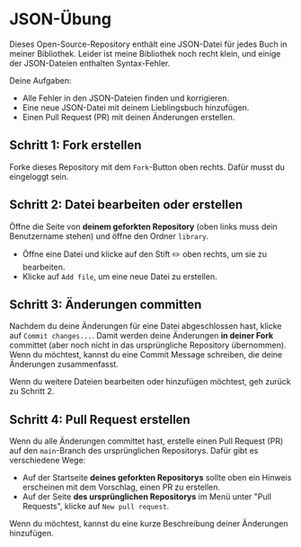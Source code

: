 # JSON-Übung

Dieses Open-Source-Repository enthält eine JSON-Datei für jedes Buch in meiner Bibliothek. Leider ist meine Bibliothek noch recht klein, und einige der JSON-Dateien enthalten Syntax-Fehler.

Deine Aufgaben:

- Alle Fehler in den JSON-Dateien finden und korrigieren.
- Eine neue JSON-Datei mit deinem Lieblingsbuch hinzufügen.
- Einen Pull Request (PR) mit deinen Änderungen erstellen.

## Schritt 1: Fork erstellen

Forke dieses Repository mit dem `Fork`-Button oben rechts. Dafür musst du eingeloggt sein.

## Schritt 2: Datei bearbeiten oder erstellen

Öffne die Seite von **deinem geforkten Repository** (oben links muss dein Benutzername stehen) und öffne den Ordner `library`.

- Öffne eine Datei und klicke auf den Stift ✏️ oben rechts, um sie zu bearbeiten.
- Klicke auf `Add file`, um eine neue Datei zu erstellen.

## Schritt 3: Änderungen committen

Nachdem du deine Änderungen für eine Datei abgeschlossen hast, klicke auf `Commit changes...`. Damit werden deine Änderungen **in deiner Fork** committet (aber noch nicht in das ursprüngliche Repository übernommen). Wenn du möchtest, kannst du eine Commit Message schreiben, die deine Änderungen zusammenfasst.

Wenn du weitere Dateien bearbeiten oder hinzufügen möchtest, geh zurück zu Schritt 2.

## Schritt 4: Pull Request erstellen

Wenn du alle Änderungen committet hast, erstelle einen Pull Request (PR) auf den `main`-Branch des ursprünglichen Repositorys. Dafür gibt es verschiedene Wege:

- Auf der Startseite **deines geforkten Repositorys** sollte oben ein Hinweis erscheinen mit dem Vorschlag, einen PR zu erstellen.
- Auf der Seite **des ursprünglichen Repositorys** im Menü unter "Pull Requests", klicke auf `New pull request`.

Wenn du möchtest, kannst du eine kurze Beschreibung deiner Änderungen hinzufügen.
